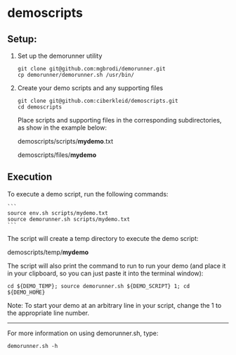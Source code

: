 # demoscripts

## Setup:

1. Set up the demorunner utility

    ```
    git clone git@github.com:mgbrodi/demorunner.git
    cp demorunner/demorunner.sh /usr/bin/
    ```

2. Create your demo scripts and any supporting files

    ```
    git clone git@github.com:ciberkleid/demoscripts.git
    cd demoscripts
    ```

    Place scripts and supporting files in the corresponding subdirectories, as show in the example below:
    
    demoscripts/scripts/**mydemo**.txt
    
    demoscripts/files/**mydemo**

## Execution

To execute a demo script, run the following commands:

    ```
    source env.sh scripts/mydemo.txt
    source demorunner.sh scripts/mydemo.txt
    ```
   
   The script will create a temp directory to execute the demo script:
   
   demoscripts/temp/**mydemo**
   
   The script will also print the command to run to run your demo (and place it in your clipboard, so you can just paste it into the terminal window):
   
   `cd ${DEMO_TEMP}; source demorunner.sh ${DEMO_SCRIPT} 1; cd ${DEMO_HOME}`
   
   Note: To start your demo at an arbitrary line in your script, change the 1 to the appropriate line number.
    
-----

For more information on using demorunner.sh, type:

`demorunner.sh -h`